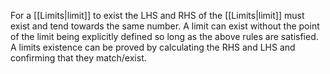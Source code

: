 For a [[Limits|limit]] to exist the LHS and RHS of the [[Limits|limit]] must exist and tend towards the same number. A limit can exist without the point of the limit being explicitly defined so long as the above rules are satisfied. A limits existence can be proved by calculating the RHS and LHS and confirming that they match/exist.